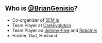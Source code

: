 ##  Who is [@BrianGenisio](http://twitter.com/BrianGenisio)?

- Co-organizer of [SEM.js](http://semjs.org)
- Team Player at [CareEvolution](http://letsfixhealthcare.com)
- Team Player on [Johnny-Five](http://github.com/rwaldron/johnny-five) and [Robotnik](https://github.com/makenai/robotnik)
- Hacker, Dad, Husband
